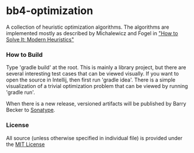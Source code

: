 # bb4-optimization

A collection of heuristic optimization algorithms.
The algorithms are implemented mostly as described by Michalewicz and Fogel in ["How to Solve It: Modern Heuristics"](http://www.amazon.com/How-Solve-It-Modern-Heuristics/dp/3540224947)

### How to Build
Type 'gradle build' at the root. This is mainly a library project, but there are several interesting test cases that can be viewed visually.
If you want to open the source in Intellij, then first run 'gradle idea'.
There is a simple visualization of a trivial optimization problem that can be viewed by running 'gradle run'.

When there is a new release, versioned artifacts will be published by Barry Becker to [Sonatype](https://oss.sonatype.org).

### License
All source (unless otherwise specified in individual file) is provided under the [MIT License](http://www.opensource.org/licenses/MIT)






